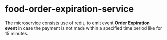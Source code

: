 # food-order-expiration-service
The microservice consists use of redis, to emit event **Order Expiration event** in case the payment is not made within a specified time period like for 15 minutes.
